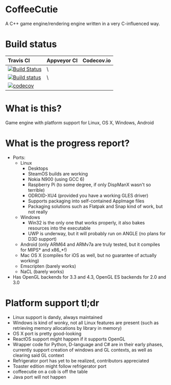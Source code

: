 # CoffeeCutie
A C++ game engine/rendering engine written in a very C-influenced way.

# Build status

|Travis CI  |Appveyor CI | Codecov.io |
|:----------|:-----------|:-----------|
[![Build Status](https://travis-ci.org/hbirchtree/coffeecutie.svg?branch=master)](https://travis-ci.org/hbirchtree/coffeecutie)|\
[![Build status](https://ci.appveyor.com/api/projects/status/nt47us32mp6cc0fa/branch/master?svg=true)](https://ci.appveyor.com/project/hbirchtree/coffeecutie/branch/master)|\
[![codecov](https://codecov.io/gh/hbirchtree/coffeecutie/branch/master/graph/badge.svg)](https://codecov.io/gh/hbirchtree/coffeecutie)|

# What is this?
Game engine with platform support for Linux, OS X, Windows, Android

# What is the progress report?
 - Ports:
   - Linux
     - Desktops
     - SteamOS builds are working
     - Nokia N900 (using GCC 6)
     - Raspberry Pi (to some degree, if only DispManX wasn't so terrible)
     - ODROID-XU4 (provided you have a working GLES driver)
     - Supports packaging into self-contained AppImage files
     - Packaging solutions such as Flatpak and Snap kind of work, but not really
   - Windows
     - Win32 is the only one that works properly, it also bakes resources into the executable
     - UWP is underway, but it will probably run on ANGLE (no plans for D3D support)
   - Android (only ARM64 and ARMv7a are truly tested, but it compiles for MIPS\* and x86\_\*!)
   - Mac OS X (compiles for iOS as well, but no guarantee of actually working)
   - Emscripten (barely works)
   - NaCL (barely works)
 - Has OpenGL backends for 3.3 and 4.3, OpenGL ES backends for 2.0 and 3.0

# Platform support tl;dr
 - Linux support is dandy, always maintained
 - Windows is kind of wonky, not all Linux features are present (such as retrieving memory allocations by library in memory)
 - OS X port is pretty good-looking
 - ReactOS support might happen if it supports OpenGL
 - Wrapper code for Python, D-language and C# are in their early phases, currently support creation of windows and GL contexts, as well as clearing said GL context
 - Refrigerator port has yet to be realized, contributors appreciated
 - Toaster edition might follow refrigerator port
 - coffeecutie on a cob is off the table
 - Java port will not happen
